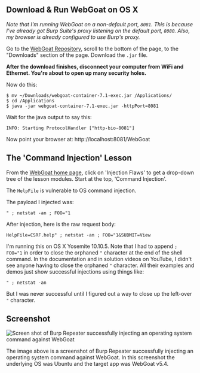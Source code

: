 ## Download & Run WebGoat on OS X
*Note that I'm running WebGoat on a non-default port, `8081`. This is because I've already got Burp Suite's proxy listening on the default port, `8080`. Also, my browser is already configured to use Burp's proxy.*

Go to the [WebGoat Repository](https://github.com/WebGoat/WebGoat/releases/latest), scroll to the bottom of the page, to the "Downloads" section of the page. Download the `.jar` file. 

**After the download finishes, disconnect your computer from WiFi and Ethernet. You're about to open up many security holes.**

Now do this:

```shell
$ mv ~/Downloads/webgoat-container-7.1-exec.jar /Applications/
$ cd /Applications
$ java -jar webgoat-container-7.1-exec.jar -httpPort=8081
```

Wait for the java output to say this:

```
INFO: Starting ProtocolHandler ["http-bio-8081"]
```
Now point your browser at: http://localhost:8081/WebGoat

## The 'Command Injection' Lesson
From the [WebGoat home page][3], click on 'Injection Flaws' to get a drop-down tree of the lesson modules. Start at the top, 'Command Injection'.

The `HelpFile` is vulnerable to OS command injection.

The payload I injected was:

`" ; netstat -an ; FOO="1`

After injection, here is the raw request body:

`HelpFile=CSRF.help" ; netstat -an ; FOO="1&SUBMIT=View`

I'm running this on OS X Yosemite 10.10.5. Note that I had to append `; FOO="1` in order to close the orphaned `"` character at the end of the shell command. In the documentation and in solution videos on YouTube, I didn't see anyone having to close the orphaned `"` character. All their examples and demos just show successful injections using things like:

`" ; netstat -an`

But I was never successful until I figured out a way to close up the left-over `"` character.

## Screenshot

![Screen shot of Burp Repeater successfully injecting an operating system command against WebGoat][screenshot_1]

The image above is a screenshot of Burp Repeater successfully injecting an operating system command against WebGoat. In this screenshot the underlying OS was Ubuntu and the target app was WebGoat v5.4.

[screenshot_1]: https://raw.githubusercontent.com/tcpiplab/Web-App-Hacking-Notes/master/SQL-Injection/burp-webgoat-command-injection.png "Screen shot of Burp Repeater successfully injecting an operating system command against WebGoat"



[3]: http://localhost:8081/WebGoat/attack
